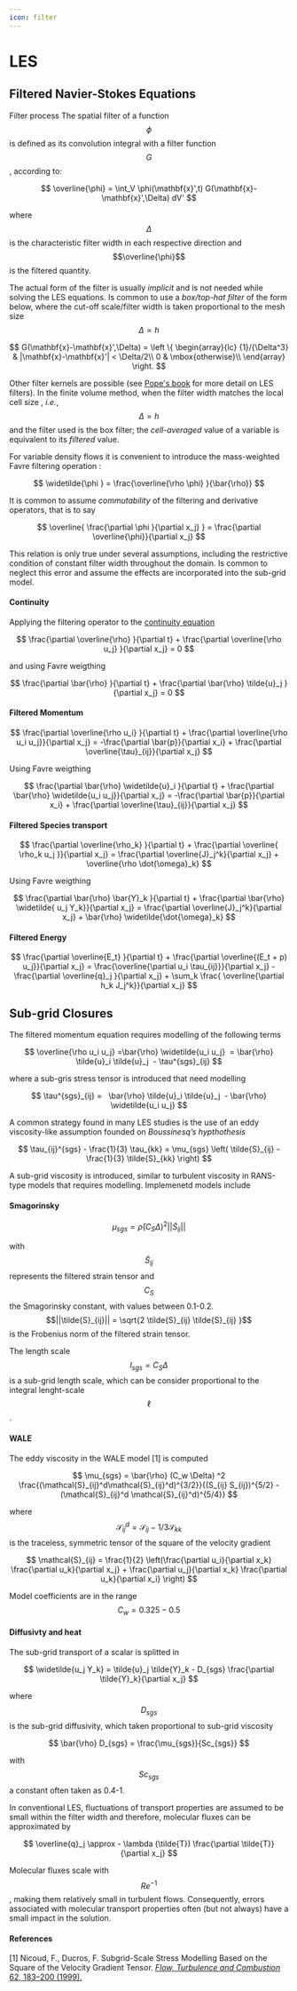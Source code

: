 ```yaml
---
icon: filter
---
```


# LES

## Filtered Navier-Stokes Equations

Filter process The spatial filter of a function $$\phi$$ is defined as its convolution integral with a filter function $$G$$, according to:

$$
\overline{\phi} = \int_V  \phi(\mathbf{x}',t)  G(\mathbf{x}-\mathbf{x}',\Delta) dV'
$$

where $$\Delta$$ is the characteristic filter width in each respective direction and $$\overline{\phi}$$ is the filtered quantity.

The actual form of the filter is usually _implicit_ and is not needed while solving the LES equations. Is common to use a _box/top-hat filter_ of the form below, where the cut-off scale/filter width is taken proportional to the mesh size $$\Delta \propto h$$

$$
G(\mathbf{x}-\mathbf{x}',\Delta) =
\left \{ 
\begin{array}{lc}
{1}/{\Delta^3} & |\mathbf{x}-\mathbf{x}'| < \Delta/2\\
0 & \mbox{otherwise}\\
\end{array}
\right.
$$

Other filter kernels are possible (see [Pope's book](https://www.cambridge.org/highereducation/books/turbulent-flows/C58EFF59AF9B81AE6CFAC9ED16486B3A#overview) for more detail on LES filters).  In the finite volume method, when the filter width matches the local cell size , _i.e._, $$\Delta= h$$ and the filter used is the box filter; the _cell-averaged_ value of a variable is equivalent to its _filtered_ value.

For variable density flows it is convenient to introduce the mass-weighted Favre filtering operation :

$$
\widetilde{\phi } = \frac{\overline{\rho \phi} }{\bar{\rho}}
$$

It is common to assume _commutability_ of the filtering and derivative operators, that is to say

$$
\overline{ \frac{\partial \phi }{\partial x_j} } = \frac{\partial \overline{\phi}}{\partial x_j}
$$

This relation is only true under several assumptions, including the restrictive condition of constant filter width throughout the domain. Is common to neglect this error and assume the effects are incorporated into the sub-grid model.

#### Continuity

Applying the filtering operator to the [continuity equation](dns.md)

$$
\frac{\partial \overline{\rho} }{\partial t} + \frac{\partial \overline{\rho u_j} }{\partial x_j} = 0
$$

and using Favre weigthing

$$
\frac{\partial \bar{\rho} }{\partial t} + \frac{\partial \bar{\rho} \tilde{u}_j }{\partial x_j} = 0
$$

#### Filtered Momentum

$$
\frac{\partial \overline{\rho u_i} }{\partial t} + \frac{\partial 
    \overline{\rho u_i u_j}}{\partial x_j} = -\frac{\partial \bar{p}}{\partial x_i} + \frac{\partial \overline{\tau}_{ij}}{\partial x_j}
$$

Using Favre weigthing

$$
\frac{\partial \bar{\rho} \widetilde{u}_i }{\partial t} + \frac{\partial \bar{\rho} \widetilde{u_i u_j}}{\partial x_j} = -\frac{\partial \bar{p}}{\partial x_i} + \frac{\partial \overline{\tau}_{ij}}{\partial x_j}
$$

#### Filtered Species transport

$$
\frac{\partial \overline{\rho_k} }{\partial t} + \frac{\partial 
\overline{ \rho_k u_j }}{\partial x_j} = \frac{\partial \overline{J}_j^k}{\partial x_j} +  \overline{\rho \dot{\omega}_k}
$$

Using Favre weigthing

$$
\frac{\partial \bar{\rho} \bar{Y}_k }{\partial t} + \frac{\partial \bar{\rho}
\widetilde{ u_j Y_k}}{\partial x_j} = \frac{\partial \overline{J}_j^k}{\partial x_j} + \bar{\rho} \widetilde{\dot{\omega}_k}
$$

#### Filtered Energy

$$
\frac{\partial  \overline{E_t}  }{\partial t} + \frac{\partial \overline{(E_t + p) u_j}}{\partial x_j} = \frac{\overline{\partial u_i \tau_{ij}}}{\partial x_j} - 
\frac{\partial \overline{q}_j }{\partial x_j} + \sum_k \frac{ \overline{\partial h_k J_j^k}}{\partial x_j}
$$

## Sub-grid Closures

The filtered momentum equation requires modelling of the following terms

$$
\overline{\rho u_i u_j} =\bar{\rho} \widetilde{u_i u_j}  = \bar{\rho} \tilde{u}_i \tilde{u}_j  - \tau^{sgs}_{ij}
$$

where a sub-gris stress tensor is introduced that need modelling

$$
\tau^{sgs}_{ij} =   \bar{\rho} \tilde{u}_i \tilde{u}_j  - \bar{\rho} \widetilde{u_i u_j}
$$

A common strategy found in many LES studies is the use of an eddy viscosity-like assumption founded on _Boussinesq’s hypthothesis_

$$
\tau_{ij}^{sgs} - \frac{1}{3} \tau_{kk} = \mu_{sgs} 
\left( \tilde{S}_{ij} - \frac{1}{3} \tilde{S}_{kk} \right)
$$

A  sub-grid viscosity is introduced, similar to turbulent viscosity in RANS-type models that requires modelling. Implemenetd models include

#### Smagorinsky

$$
\mu_{sgs}  = \bar{\rho} (C_S \Delta) ^2 || \tilde{S}_{ij} ||
$$

with $$\tilde{S}_{ij}$$represents the filtered strain tensor and $$C_S$$ the Smagorinsky constant, with values between 0.1-0.2. $$||\tilde{S}_{ij}|| = \sqrt{2 \tilde{S}_{ij} \tilde{S}_{ij} }$$ is the Frobenius norm of the filtered strain tensor.&#x20;

The length scale $$l_{sgs}= C_S \Delta$$ is a sub-grid length scale, which can be consider proportional to the integral lenght-scale $$\ell$$.

#### WALE

The eddy viscosity in the WALE model \[1] is computed&#x20;

$$
\mu_{sgs}  = \bar{\rho} (C_w \Delta) ^2  
 \frac{(\mathcal{S}_{ij}^d\mathcal{S}_{ij}^d)^{3/2}}{(S_{ij} S_{ij})^{5/2} - (\mathcal{S}_{ij}^d \mathcal{S}_{ij}^d)^{5/4}}
$$

where $$\mathcal{S}_{ij}^d = \mathcal{S}_{ij} - 1/3 \mathcal{S}_{kk}$$ is the traceless, symmetric tensor of the square of the velocity gradient

$$
\mathcal{S}_{ij} = \frac{1}{2} \left(\frac{\partial u_i}{\partial x_k} \frac{\partial u_k}{\partial x_j} + \frac{\partial u_j}{\partial x_k} \frac{\partial u_k}{\partial x_i} \right)
$$

Model coefficients are in the range $$C_w = 0.325 - 0.5$$

#### Diffusivty and heat

The sub-grid transport of a scalar is splitted in

$$
\widetilde{u_j Y_k} =  \tilde{u}_j \tilde{Y}_k   -  D_{sgs} \frac{\partial \tilde{Y}_k}{\partial x_j}
$$

where $$D_{sgs}$$ is the sub-grid diffusivity, which taken proportional to sub-grid viscosity

$$
\bar{\rho}  D_{sgs} = \frac{\mu_{sgs}}{Sc_{sgs}}
$$

with $$Sc_{sgs}$$ a constant often taken as 0.4-1.

In conventional LES, fluctuations of transport properties are assumed to be small within the filter width and therefore, molecular fluxes can be approximated by

$$
\overline{q}_j \approx - \lambda (\tilde{T}) \frac{\partial \tilde{T}}{\partial x_j}
$$

Molecular fluxes scale with $$Re^{-1}$$, making them relatively small in turbulent flows. Consequently, errors associated with molecular transport properties often (but not always)  have a small  impact in the solution.

#### References

\[1] Nicoud, F., Ducros, F. Subgrid-Scale Stress Modelling Based on the Square of the Velocity Gradient Tensor. [_Flow, Turbulence and Combustion_ 62, 183–200 (1999). ](https://doi.org/10.1023/A:1009995426001)
